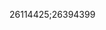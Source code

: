 [//]: # (Created by ./bin/manage_files.pl from ./species/Caenorhabditis_latens/PRJNA248912/Caenorhabditis_latens_PRJNA248912.publication.html on Thu Jun 11 13:43:38 2020)
26114425;26394399
